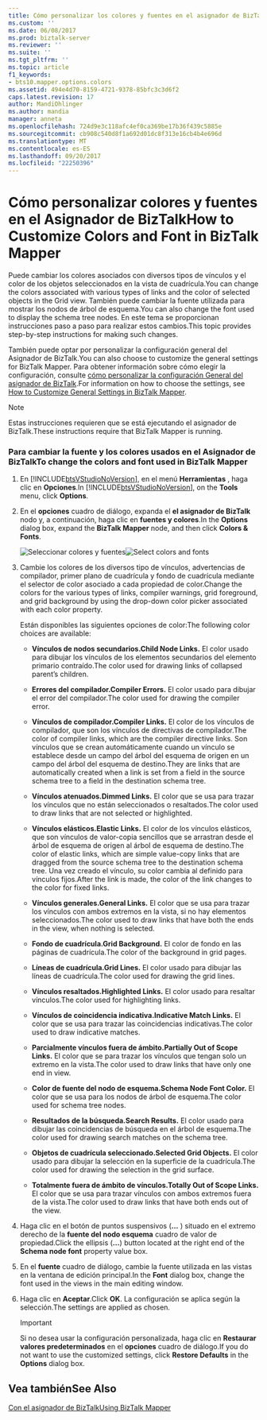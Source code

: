 ```yaml
---
title: Cómo personalizar los colores y fuentes en el asignador de BizTalk | Documentos de Microsoft
ms.custom: ''
ms.date: 06/08/2017
ms.prod: biztalk-server
ms.reviewer: ''
ms.suite: ''
ms.tgt_pltfrm: ''
ms.topic: article
f1_keywords:
- bts10.mapper.options.colors
ms.assetid: 494e4d70-8159-4721-9378-85bfc3c3d6f2
caps.latest.revision: 17
author: MandiOhlinger
ms.author: mandia
manager: anneta
ms.openlocfilehash: 724d9e3c118afc4ef0ca369be17b36f439c5885e
ms.sourcegitcommit: cb908c540d8f1a692d01dc8f313e16cb4b4e696d
ms.translationtype: MT
ms.contentlocale: es-ES
ms.lasthandoff: 09/20/2017
ms.locfileid: "22250396"
---
```

# <a name="how-to-customize-colors-and-font-in-biztalk-mapper"></a><span data-ttu-id="c0e69-102">Cómo personalizar colores y fuentes en el Asignador de BizTalk</span><span class="sxs-lookup"><span data-stu-id="c0e69-102">How to Customize Colors and Font in BizTalk Mapper</span></span>
<span data-ttu-id="c0e69-103">Puede cambiar los colores asociados con diversos tipos de vínculos y el color de los objetos seleccionados en la vista de cuadrícula.</span><span class="sxs-lookup"><span data-stu-id="c0e69-103">You can change the colors associated with various types of links and the color of selected objects in the Grid view.</span></span> <span data-ttu-id="c0e69-104">También puede cambiar la fuente utilizada para mostrar los nodos de árbol de esquema.</span><span class="sxs-lookup"><span data-stu-id="c0e69-104">You can also change the font used to display the schema tree nodes.</span></span> <span data-ttu-id="c0e69-105">En este tema se proporcionan instrucciones paso a paso para realizar estos cambios.</span><span class="sxs-lookup"><span data-stu-id="c0e69-105">This topic provides step-by-step instructions for making such changes.</span></span>  
  
 <span data-ttu-id="c0e69-106">También puede optar por personalizar la configuración general del Asignador de BizTalk.</span><span class="sxs-lookup"><span data-stu-id="c0e69-106">You can also choose to customize the general settings for BizTalk Mapper.</span></span> <span data-ttu-id="c0e69-107">Para obtener información sobre cómo elegir la configuración, consulte [cómo personalizar la configuración General del asignador de BizTalk](../core/how-to-customize-general-settings-in-biztalk-mapper.md).</span><span class="sxs-lookup"><span data-stu-id="c0e69-107">For information on how to choose the settings, see [How to Customize General Settings in BizTalk Mapper](../core/how-to-customize-general-settings-in-biztalk-mapper.md).</span></span>  
  
> [!NOTE]
>  <span data-ttu-id="c0e69-108">Estas instrucciones requieren que se está ejecutando el asignador de BizTalk.</span><span class="sxs-lookup"><span data-stu-id="c0e69-108">These instructions require that BizTalk Mapper is running.</span></span>  
  
### <a name="to-change-the-colors-and-font-used-in-biztalk-mapper"></a><span data-ttu-id="c0e69-109">Para cambiar la fuente y los colores usados en el Asignador de BizTalk</span><span class="sxs-lookup"><span data-stu-id="c0e69-109">To change the colors and font used in BizTalk Mapper</span></span>  
  
1.  <span data-ttu-id="c0e69-110">En [!INCLUDE[btsVStudioNoVersion](../includes/btsvstudionoversion-md.md)], en el menú **Herramientas** , haga clic en **Opciones**.</span><span class="sxs-lookup"><span data-stu-id="c0e69-110">In [!INCLUDE[btsVStudioNoVersion](../includes/btsvstudionoversion-md.md)], on the **Tools** menu, click **Options**.</span></span>  
  
2.  <span data-ttu-id="c0e69-111">En el **opciones** cuadro de diálogo, expanda el **el asignador de BizTalk** nodo y, a continuación, haga clic en **fuentes y colores**.</span><span class="sxs-lookup"><span data-stu-id="c0e69-111">In the **Options** dialog box, expand the **BizTalk Mapper** node, and then click **Colors & Fonts**.</span></span>  
  
     <span data-ttu-id="c0e69-112">![Seleccionar colores y fuentes](../core/media/colorsfonts-options.gif "ColorsFonts_Options")</span><span class="sxs-lookup"><span data-stu-id="c0e69-112">![Select colors and fonts](../core/media/colorsfonts-options.gif "ColorsFonts_Options")</span></span>  
  
3.  <span data-ttu-id="c0e69-113">Cambie los colores de los diversos tipo de vínculos, advertencias de compilador, primer plano de cuadrícula y fondo de cuadrícula mediante el selector de color asociado a cada propiedad de color.</span><span class="sxs-lookup"><span data-stu-id="c0e69-113">Change the colors for the various types of links, compiler warnings, grid foreground, and grid background by using the drop-down color picker associated with each color property.</span></span>  
  
     <span data-ttu-id="c0e69-114">Están disponibles las siguientes opciones de color:</span><span class="sxs-lookup"><span data-stu-id="c0e69-114">The following color choices are available:</span></span>  
  
    -   <span data-ttu-id="c0e69-115">**Vínculos de nodos secundarios.**</span><span class="sxs-lookup"><span data-stu-id="c0e69-115">**Child Node Links.**</span></span> <span data-ttu-id="c0e69-116">El color usado para dibujar los vínculos de los elementos secundarios del elemento primario contraído.</span><span class="sxs-lookup"><span data-stu-id="c0e69-116">The color used for drawing links of collapsed parent’s children.</span></span>  
  
    -   <span data-ttu-id="c0e69-117">**Errores del compilador.**</span><span class="sxs-lookup"><span data-stu-id="c0e69-117">**Compiler Errors.**</span></span> <span data-ttu-id="c0e69-118">El color usado para dibujar el error del compilador.</span><span class="sxs-lookup"><span data-stu-id="c0e69-118">The color used for drawing the compiler error.</span></span>  
  
    -   <span data-ttu-id="c0e69-119">**Vínculos de compilador.**</span><span class="sxs-lookup"><span data-stu-id="c0e69-119">**Compiler Links.**</span></span> <span data-ttu-id="c0e69-120">El color de los vínculos de compilador, que son los vínculos de directivas de compilador.</span><span class="sxs-lookup"><span data-stu-id="c0e69-120">The color of compiler links, which are the compiler directive links.</span></span> <span data-ttu-id="c0e69-121">Son vínculos que se crean automáticamente cuando un vínculo se establece desde un campo del árbol del esquema de origen en un campo del árbol del esquema de destino.</span><span class="sxs-lookup"><span data-stu-id="c0e69-121">They are links that are automatically created when a link is set from a field in the source schema tree to a field in the destination schema tree.</span></span>  
  
    -   <span data-ttu-id="c0e69-122">**Vínculos atenuados.**</span><span class="sxs-lookup"><span data-stu-id="c0e69-122">**Dimmed Links.**</span></span> <span data-ttu-id="c0e69-123">El color que se usa para trazar los vínculos que no están seleccionados o resaltados.</span><span class="sxs-lookup"><span data-stu-id="c0e69-123">The color used to draw links that are not selected or highlighted.</span></span>  
  
    -   <span data-ttu-id="c0e69-124">**Vínculos elásticos.**</span><span class="sxs-lookup"><span data-stu-id="c0e69-124">**Elastic Links.**</span></span> <span data-ttu-id="c0e69-125">El color de los vínculos elásticos, que son vínculos de valor-copia sencillos que se arrastran desde el árbol de esquema de origen al árbol de esquema de destino.</span><span class="sxs-lookup"><span data-stu-id="c0e69-125">The color of elastic links, which are simple value-copy links that are dragged from the source schema tree to the destination schema tree.</span></span> <span data-ttu-id="c0e69-126">Una vez creado el vínculo, su color cambia al definido para vínculos fijos.</span><span class="sxs-lookup"><span data-stu-id="c0e69-126">After the link is made, the color of the link changes to the color for fixed links.</span></span>  
  
    -   <span data-ttu-id="c0e69-127">**Vínculos generales.**</span><span class="sxs-lookup"><span data-stu-id="c0e69-127">**General Links.**</span></span> <span data-ttu-id="c0e69-128">El color que se usa para trazar los vínculos con ambos extremos en la vista, si no hay elementos seleccionados.</span><span class="sxs-lookup"><span data-stu-id="c0e69-128">The color used to draw links that have both the ends in the view, when nothing is selected.</span></span>  
  
    -   <span data-ttu-id="c0e69-129">**Fondo de cuadrícula.**</span><span class="sxs-lookup"><span data-stu-id="c0e69-129">**Grid Background.**</span></span> <span data-ttu-id="c0e69-130">El color de fondo en las páginas de cuadrícula.</span><span class="sxs-lookup"><span data-stu-id="c0e69-130">The color of the background in grid pages.</span></span>  
  
    -   <span data-ttu-id="c0e69-131">**Líneas de cuadrícula.**</span><span class="sxs-lookup"><span data-stu-id="c0e69-131">**Grid Lines.**</span></span> <span data-ttu-id="c0e69-132">El color usado para dibujar las líneas de cuadrícula.</span><span class="sxs-lookup"><span data-stu-id="c0e69-132">The color used for drawing the grid lines.</span></span>  
  
    -   <span data-ttu-id="c0e69-133">**Vínculos resaltados.**</span><span class="sxs-lookup"><span data-stu-id="c0e69-133">**Highlighted Links.**</span></span> <span data-ttu-id="c0e69-134">El color usado para resaltar vínculos.</span><span class="sxs-lookup"><span data-stu-id="c0e69-134">The color used for highlighting links.</span></span>  
  
    -   <span data-ttu-id="c0e69-135">**Vínculos de coincidencia indicativa.**</span><span class="sxs-lookup"><span data-stu-id="c0e69-135">**Indicative Match Links.**</span></span> <span data-ttu-id="c0e69-136">El color que se usa para trazar las coincidencias indicativas.</span><span class="sxs-lookup"><span data-stu-id="c0e69-136">The color used to draw indicative matches.</span></span>  
  
    -   <span data-ttu-id="c0e69-137">**Parcialmente vínculos fuera de ámbito.**</span><span class="sxs-lookup"><span data-stu-id="c0e69-137">**Partially Out of Scope Links.**</span></span> <span data-ttu-id="c0e69-138">El color que se para trazar los vínculos que tengan solo un extremo en la vista.</span><span class="sxs-lookup"><span data-stu-id="c0e69-138">The color used to draw links that have only one end in view.</span></span>  
  
    -   <span data-ttu-id="c0e69-139">**Color de fuente del nodo de esquema.**</span><span class="sxs-lookup"><span data-stu-id="c0e69-139">**Schema Node Font Color.**</span></span> <span data-ttu-id="c0e69-140">El color que se usa para los nodos de árbol de esquema.</span><span class="sxs-lookup"><span data-stu-id="c0e69-140">The color used for schema tree nodes.</span></span>  
  
    -   <span data-ttu-id="c0e69-141">**Resultados de la búsqueda.**</span><span class="sxs-lookup"><span data-stu-id="c0e69-141">**Search Results.**</span></span> <span data-ttu-id="c0e69-142">El color usado para dibujar las coincidencias de búsqueda en el árbol de esquema.</span><span class="sxs-lookup"><span data-stu-id="c0e69-142">The color used for drawing search matches on the schema tree.</span></span>  
  
    -   <span data-ttu-id="c0e69-143">**Objetos de cuadrícula seleccionado.**</span><span class="sxs-lookup"><span data-stu-id="c0e69-143">**Selected Grid Objects.**</span></span> <span data-ttu-id="c0e69-144">El color usado para dibujar la selección en la superficie de la cuadrícula.</span><span class="sxs-lookup"><span data-stu-id="c0e69-144">The color used for drawing the selection in the grid surface.</span></span>  
  
    -   <span data-ttu-id="c0e69-145">**Totalmente fuera de ámbito de vínculos.**</span><span class="sxs-lookup"><span data-stu-id="c0e69-145">**Totally Out of Scope Links.**</span></span> <span data-ttu-id="c0e69-146">El color que se usa para trazar vínculos con ambos extremos fuera de la vista.</span><span class="sxs-lookup"><span data-stu-id="c0e69-146">The color used to draw links that have both ends out of the view.</span></span>  
  
4.  <span data-ttu-id="c0e69-147">Haga clic en el botón de puntos suspensivos (**...** ) situado en el extremo derecho de la **fuente del nodo esquema** cuadro de valor de propiedad.</span><span class="sxs-lookup"><span data-stu-id="c0e69-147">Click the ellipsis (**…**) button located at the right end of the **Schema node font** property value box.</span></span>  
  
5.  <span data-ttu-id="c0e69-148">En el **fuente** cuadro de diálogo, cambie la fuente utilizada en las vistas en la ventana de edición principal.</span><span class="sxs-lookup"><span data-stu-id="c0e69-148">In the **Font** dialog box, change the font used in the views in the main editing window.</span></span>  
  
6.  <span data-ttu-id="c0e69-149">Haga clic en **Aceptar**.</span><span class="sxs-lookup"><span data-stu-id="c0e69-149">Click **OK**.</span></span> <span data-ttu-id="c0e69-150">La configuración se aplica según la selección.</span><span class="sxs-lookup"><span data-stu-id="c0e69-150">The settings are applied as chosen.</span></span>  
  
    > [!IMPORTANT]
    >  <span data-ttu-id="c0e69-151">Si no desea usar la configuración personalizada, haga clic en **Restaurar valores predeterminados** en el **opciones** cuadro de diálogo.</span><span class="sxs-lookup"><span data-stu-id="c0e69-151">If you do not want to use the customized settings, click **Restore Defaults** in the **Options** dialog box.</span></span>  
  
## <a name="see-also"></a><span data-ttu-id="c0e69-152">Vea también</span><span class="sxs-lookup"><span data-stu-id="c0e69-152">See Also</span></span>  
 [<span data-ttu-id="c0e69-153">Con el asignador de BizTalk</span><span class="sxs-lookup"><span data-stu-id="c0e69-153">Using BizTalk Mapper</span></span>](../core/using-biztalk-mapper.md)
